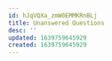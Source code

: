 ```yaml
---
id: hJqVQXa_zmW0EMMKRnBLj
title: Unanswered Questions
desc: ''
updated: 1639759645929
created: 1639759645929
---
```


